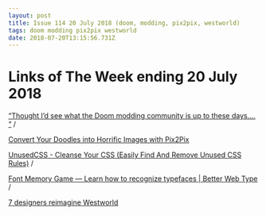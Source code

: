 ```yaml
---
layout: post
title: Issue 114 20 July 2018 (doom, modding, pix2pix, westworld)
tags: doom modding pix2pix westworld
date: 2018-07-20T13:15:56.731Z
---
```

# Links of The Week ending 20 July 2018

<a href="https://twitter.com/ultrabrilliant/status/1017328107257253888" target="_blank">“Thought I’d see what the Doom modding community is up to these days.… “</a> / 

<a href="https://dekennisvannu.nl/site/artikel/Fotogenerator-The-End/9232" target="_blank">Convert Your Doodles into Horrific Images with Pix2Pix</a>

<a href="https://unused-css.com/" target="_blank">UnusedCSS - Cleanse Your CSS (Easily Find And Remove Unused CSS Rules)</a> / 

<a href="https://betterwebtype.com/font-memory-game" target="_blank">Font Memory Game — Learn how to recognize typefaces | Better Web Type</a> / 

<a href="https://www.invisionapp.com/blog/designers-westworld/" target="_blank">7 designers reimagine Westworld</a>